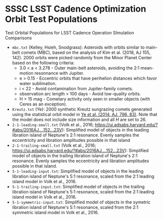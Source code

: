 # SSSC LSST Cadence Optimization Orbit Test Populations
Test Orbital Populations for LSST Cadence Operation SImulation Comparisons 

* `mbc.txt` (Kelley, Hsieh, Snodgrass): Asteroids with orbits similar to main-belt comets (MBC), based on the analysis of Kim et al. (2018, AJ 155, 142).  2000 orbits were picked randomly from the Minor Planet Center based on the following criteria:
  * 3.0 < a < 3.278 - Outer main-belt asteroids, avoiding the 2:1 mean-motion resonnance with Jupiter.
  * e > 0.15 - Eccentric orbits that have perihelion distances which favor water sublimation.
  * i < 22 - Avoid contamination from Jupiter-family comets.
  * observation arc length > 100 days - Avoid low-quality orbits.
  * H > 15 mag - Cometary activity only seen in smaller objects (with Ceres as an exception).
* `Kreutz.txt` (Ye): 2000 synthetic Kreutz sungrazing comets generated using the statistical orbit model in [Ye et al. (2014, AJ, 796, 83)](http://iopscience.iop.org/article/10.1088/0004-637X/796/2/83/meta). Note that the model does not include size information and all $H$ are set to 26.
* `2-1-leading-small.txt` (Volk et al., 2016; https://ui.adsabs.harvard.edu/?#abs/2016AJ....152...23V): Simplified model of objects in the leading libration island of Neptune's 2:1 resonance. Evenly samples the eccentricity and libration amplitudes possible in that island
* `2-1-trailing-small.txt` (Volk et al., 2016; https://ui.adsabs.harvard.edu/?#abs/2016AJ....152...23V): Simplified model of objects in the trailing libration island of Neptune's 2:1 resonance. Evenly samples the eccentricity and libration amplitudes possible in that island.
* `5-1-leading-input.txt`: Simplified model of objects in the leading libration island of Neptune's 5:1 resonance, scaled from the 2:1 leading island model in Volk et al., 2016.
* `5-1-trailing-input.txt`: Simplified model of objects in the trailing libration island of Neptune's 5:1 resonance, scaled from the 2:1 leading island model in Volk et al., 2016.
* `5-1-symmetric-input.txt`: Simplified model of objects in the symetric libration island of Neptune's 5:1 resonance, scaled from the 2:1 symmetric island model in Volk et al., 2016.
